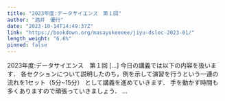 ```yaml
---
title: "2023年度:データサイエンス　第１回"
author: "酒井　優行"
date: "2023-10-14T14:49:37Z"
link: "https://bookdown.org/masayukeeeee/jiyu-dslec-2023-01/"
length_weight: "6.6%"
pinned: false
---
```


2023年度:データサイエンス　第１回 [...] 今日の講義では以下の内容を扱います．
各セクションについて説明したのち，例を示して演習を行うという一連の流れを1セット（5分~15分）
として講義を進めていきます．
手を動かす時間も多くありますので頑張っていきましょう． ...
